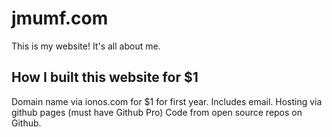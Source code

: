 # jmumf.com
This is my website! It's all about me.

## How I built this website for $1
Domain name via ionos.com for $1 for first year. Includes email.
Hosting via github pages (must have Github Pro)
Code from open source repos on Github.

